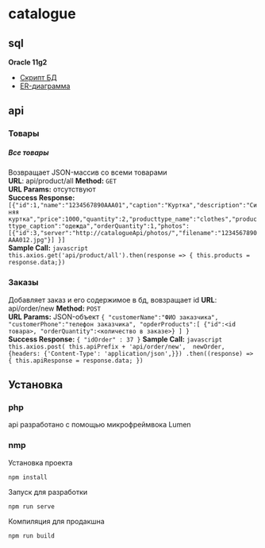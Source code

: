 # catalogue

## sql

**Oracle 11g2**  

* [Скрипт БД](./sql/db.sql)  
* [ER-диаграмма](./sql/UML_Catalogue.pdf)  

## api

### Товары

##### *Все товары*
Возвращает JSON-массив со всеми товарами  
**URL**: api/product/all
**Method:** `GET`  
**URL Params:** отсутствуют  
**Success Response:** `[{"id":1,"name":"1234567890AAA01","caption":"Куртка","description":"Синяя куртка","price":1000,"quantity":2,"producttype_name":"clothes","producttype_caption":"одежда","orderQuantity":1,"photos":[{"id":3,"server":"http://catalogueApi/photos/","filename":"1234567890AAA012.jpg"}] }]`  
**Sample Call:** `javascript this.axios.get('api/product/all').then(response => { this.products = response.data;})`  

### Заказы

Добавляет заказ и его содержимое в бд, вовзращает id
**URL**: api/order/new
**Method:** `POST`  
**URL Params:** JSON-объект `{ "customerName":"ФИО заказчика", "customerPhone":"телефон заказчика", "opderProducts":[ {"id":<id товара>, "orderQuantity":<количество в заказе>} ] }`  
**Success Response:** `{ "idOrder" : 37 }`
**Sample Call:** `javascript this.axios.post(
          this.apiPrefix + 'api/order/new', 
          newOrder,
          {headers: {'Content-Type': 'application/json',}})
          .then((response) => {
            this.apiResponse = response.data;
          })`  


## Установка

### php
api разработано с помощью микрофреймвока Lumen

### nmp
Установка проекта
```
npm install 
```

Запуск для разработки
```
npm run serve
```

Компиляция для продакшна
```
npm run build
```

